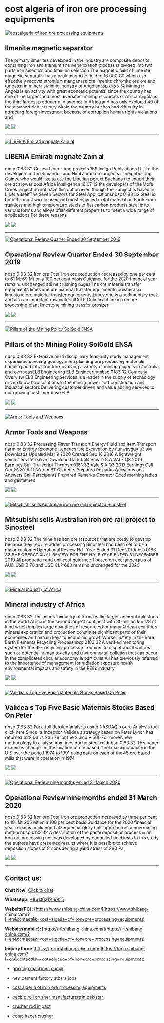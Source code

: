 # cost algeria of iron ore processing equipments

<a href="https://swt.shibang-china.com/?l=en&img&k=cost+algeria+of+iron+ore+processing+equipments" target="_blank">![cost algeria of iron ore processing equipments](http://static.shibang-china.com/all-800x300/1173.jpg)</a>

## Ilmenite magnetic separator
The primary ilmenites developed in the industry are composite deposits containing iron and titanium The beneficiation process is divided into two parts iron selection and titanium selection The magnetic field of ilmenite magnetic separator has a peak magnetic field of 16 000 GS which can effectively recover strontium manganese ore ilmenite chromite ore ore and tungsten in mineralsMining industry of Angolanbsp 0183 32 Mining in Angola is an activity with great economic potential since the country has one of the largest and most diversified mining resources of Africa Angola is the third largest producer of diamonds in Africa and has only explored 40 of the diamond rich territory within the country but has had difficulty in attracting foreign investment because of corruption human rights violations and


<a href="https://whatsapp.shibangsoft.com/WhatsApp.php" target="_blank" title="WhatsApp">![](http://static.shibang-china.com/icon/whatsapp.png)</a> <a href="https://swt.shibang-china.com/?l=en&icon&k=cost+algeria+of+iron+ore+processing+equipments" target="_blank">![](http://static.shibang-china.com/icon/chat-en.png)</a>

---

<a href="https://swt.shibang-china.com/?l=en&img&k=cost+algeria+of+iron+ore+processing+equipments" target="_blank">![LIBERIA Emirati magnate Zain al](http://static.shibang-china.com/all-800x300/223.jpg)</a>

## LIBERIA Emirati magnate Zain al
nbsp 0183 32 Guinea Liberia iron projects 169 Indigo Publications Unlike the developers of the Simandou and Nimba iron ore projects in neighbouring Guinea who would like to use the Liberian port of Buchanan to export their ore at a lower cost Africa Intelligence 16 07 19 the developers of the Mofe Creek project do not have this option even though their project is based in Liberia itselfThe Seven Sectors for Steel Applicationsnbsp 0183 32 Steel is both the most widely used and most recycled metal material on Earth From stainless and high temperature steels to flat carbon products steel in its various forms and alloys offer different properties to meet a wide range of applications For these reasons


<a href="https://whatsapp.shibangsoft.com/WhatsApp.php" target="_blank" title="WhatsApp">![](http://static.shibang-china.com/icon/whatsapp.png)</a> <a href="https://swt.shibang-china.com/?l=en&icon&k=cost+algeria+of+iron+ore+processing+equipments" target="_blank">![](http://static.shibang-china.com/icon/chat-en.png)</a>

---

<a href="https://swt.shibang-china.com/?l=en&img&k=cost+algeria+of+iron+ore+processing+equipments" target="_blank">![Operational Review Quarter Ended 30 September 2019](http://static.shibang-china.com/all-800x300/905.jpg)</a>

## Operational Review Quarter Ended 30 September 2019
nbsp 0183 32 Iron ore Total iron ore production decreased by one per cent to 61 Mt 69 Mt on a 100 per cent basis Guidance for the 2020 financial year remains unchanged atli ne crushing pagesli ne ore material transfer equipments limestone ore material transfer equipments crusherasia limestone ore material transfer equipments Limestone is a sedimentary rock and also an important raw materialGet P Gulin machine in iron ore processing plant limestone mining transfer prosizer


<a href="https://whatsapp.shibangsoft.com/WhatsApp.php" target="_blank" title="WhatsApp">![](http://static.shibang-china.com/icon/whatsapp.png)</a> <a href="https://swt.shibang-china.com/?l=en&icon&k=cost+algeria+of+iron+ore+processing+equipments" target="_blank">![](http://static.shibang-china.com/icon/chat-en.png)</a>

---

<a href="https://swt.shibang-china.com/?l=en&img&k=cost+algeria+of+iron+ore+processing+equipments" target="_blank">![Pillars of the Mining Policy SolGold ENSA](http://static.shibang-china.com/all-800x300/1492.jpg)</a>

## Pillars of the Mining Policy SolGold ENSA
nbsp 0183 32 Extensive multi disciplinary feasibility study management experience covering geology mine planning ore processing materials handling and infrastructure involving a variety of mining projects in Australia and overseasELB Engineering ELB Engineeringnbsp 0183 32 Company Overview ELB Engineering Services is a leader in the supply of technology driven know how solutions to the mining power port construction and industrial sectors Delivering customer driven and value adding services to our growing customer base ELB


<a href="https://whatsapp.shibangsoft.com/WhatsApp.php" target="_blank" title="WhatsApp">![](http://static.shibang-china.com/icon/whatsapp.png)</a> <a href="https://swt.shibang-china.com/?l=en&icon&k=cost+algeria+of+iron+ore+processing+equipments" target="_blank">![](http://static.shibang-china.com/icon/chat-en.png)</a>

---

<a href="https://swt.shibang-china.com/?l=en&img&k=cost+algeria+of+iron+ore+processing+equipments" target="_blank">![Armor Tools and Weapons](http://static.shibang-china.com/all-800x300/458.jpg)</a>

## Armor Tools and Weapons
nbsp 0183 32 Processing Player Transport Energy Fluid and Item Transport Farming Energy Redstone Genetics Ore Excavation by Funwayguy 37 9M Downloads Updated Mar 9 2020 Created Sep 10 2016 A lightweight veinminer alternative Download Dark UtilitiesVale S A VALE Q3 2019 Earnings Call Transcript Thenbsp 0183 32 Vale S A Q3 2019 Earnings Call Oct 25 2019 11 00 a m ET Contents Prepared Remarks Questions and Answers Call Participants Prepared Remarks Operator Good morning ladies and gentlemen


<a href="https://whatsapp.shibangsoft.com/WhatsApp.php" target="_blank" title="WhatsApp">![](http://static.shibang-china.com/icon/whatsapp.png)</a> <a href="https://swt.shibang-china.com/?l=en&icon&k=cost+algeria+of+iron+ore+processing+equipments" target="_blank">![](http://static.shibang-china.com/icon/chat-en.png)</a>

---

<a href="https://swt.shibang-china.com/?l=en&img&k=cost+algeria+of+iron+ore+processing+equipments" target="_blank">![Mitsubishi sells Australian iron ore rail project to Sinosteel](http://static.shibang-china.com/all-800x300/74.jpg)</a>

## Mitsubishi sells Australian iron ore rail project to Sinosteel
nbsp 0183 32 The mine has iron ore resources that are costly to develop because they require added processing Sinosteel had been set to be a major customerOperational Review Half Year Ended 31 Dec 2019nbsp 0183 32 BHP OPERATIONAL REVIEW FOR THE HALF YEAR ENDED 31 DECEMBER 2019 All production and unit cost guidance 1 based on exchange rates of AUD USD 0 70 and USD CLP 683 remains unchanged for the 2020


<a href="https://whatsapp.shibangsoft.com/WhatsApp.php" target="_blank" title="WhatsApp">![](http://static.shibang-china.com/icon/whatsapp.png)</a> <a href="https://swt.shibang-china.com/?l=en&icon&k=cost+algeria+of+iron+ore+processing+equipments" target="_blank">![](http://static.shibang-china.com/icon/chat-en.png)</a>

---

<a href="https://swt.shibang-china.com/?l=en&img&k=cost+algeria+of+iron+ore+processing+equipments" target="_blank">![Mineral industry of Africa](http://static.shibang-china.com/all-800x300/597.jpg)</a>

## Mineral industry of Africa
nbsp 0183 32 The mineral industry of Africa is the largest mineral industries in the world Africa is the second largest continent with 30 million km 178 of land which implies large quantities of resources For many African countries mineral exploration and production constitute significant parts of their economies and remain keys to economic growthWorker Safety in the Rare Earth Elements Recycling Processnbsp 0183 32 A verified monitoring system for the REE recycling process is required to dispel social worries such as potential human toxicity and environmental pollution that can occur in the complicated circular economy In particular Ali has previously referred to the importance of management for radiation exposure health environmental impacts and safety in the REEs industry


<a href="https://whatsapp.shibangsoft.com/WhatsApp.php" target="_blank" title="WhatsApp">![](http://static.shibang-china.com/icon/whatsapp.png)</a> <a href="https://swt.shibang-china.com/?l=en&icon&k=cost+algeria+of+iron+ore+processing+equipments" target="_blank">![](http://static.shibang-china.com/icon/chat-en.png)</a>

---

<a href="https://swt.shibang-china.com/?l=en&img&k=cost+algeria+of+iron+ore+processing+equipments" target="_blank">![Validea s Top Five Basic Materials Stocks Based On Peter](http://static.shibang-china.com/all-800x300/1215.jpg)</a>

## Validea s Top Five Basic Materials Stocks Based On Peter
nbsp 0183 32 For a full detailed analysis using NASDAQ s Guru Analysis tool click here Since its inception Validea s strategy based on Peter Lynch has returned 422 03 vs 235 76 for the S amp P 500 For moreA new methodology to analyse iron fines during steel coldnbsp 0183 32 This paper examines changes in the location of ore based steel makingcapacity in the U S over the period 1974 to 1991 using data on each of the 45 ore based mills that were in operation in 1974


<a href="https://whatsapp.shibangsoft.com/WhatsApp.php" target="_blank" title="WhatsApp">![](http://static.shibang-china.com/icon/whatsapp.png)</a> <a href="https://swt.shibang-china.com/?l=en&icon&k=cost+algeria+of+iron+ore+processing+equipments" target="_blank">![](http://static.shibang-china.com/icon/chat-en.png)</a>

---

<a href="https://swt.shibang-china.com/?l=en&img&k=cost+algeria+of+iron+ore+processing+equipments" target="_blank">![Operational Review nine months ended 31 March 2020](http://static.shibang-china.com/all-800x300/253.jpg)</a>

## Operational Review nine months ended 31 March 2020
nbsp 0183 32 Iron ore Total iron ore production increased by three per cent to 181 Mt 205 Mt on a 100 per cent basis Guidance for the 2020 financial year remains unchanged atSequential glory hole approach as a new mining methodnbsp 0183 32 A description of the paste deposition process in an iron ore processing unit was developed by controlled field tests In this study the authors have presented results where it is possible to achieve deposition slopes of 8 considering a yield stress of 280 Pa


<a href="https://whatsapp.shibangsoft.com/WhatsApp.php" target="_blank" title="WhatsApp">![](http://static.shibang-china.com/icon/whatsapp.png)</a> <a href="https://swt.shibang-china.com/?l=en&icon&k=cost+algeria+of+iron+ore+processing+equipments" target="_blank">![](http://static.shibang-china.com/icon/chat-en.png)</a>

---
## Contact us:

**Chat Now:** [Click to chat](https://swt.shibang-china.com?l=en&contact&k=cost+algeria+of+iron+ore+processing+equipments)

**WhatsApp:**  [+8613621919955](https://whatsapp.shibangsoft.com/WhatsApp.php)

**Website(PC):** [https://www.shibang-china.com/](https://www.shibang-china.com/?l=en&contact&k=cost+algeria+of+iron+ore+processing+equipments)

**Website(mobile):** [https://m.shibang-china.com/](https://m.shibang-china.com/?l=en&contact&k=cost+algeria+of+iron+ore+processing+equipments)

**Inquiry form:** [https://form.shibang-china.com](https://form.shibang-china.com?l=en&contact&k=cost+algeria+of+iron+ore+processing+equipments)

* [grinding machines punch](../161/grinding%20machines%20punch.md)

* [new cement factory atbara jobs](../162/new%20cement%20factory%20atbara%20jobs.md)

* [cost algeria of iron ore processing equipments](../169/cost%20algeria%20of%20iron%20ore%20processing%20equipments.md)

* [pebble roll crusher manufacturers in pakistan](../168/pebble%20roll%20crusher%20manufacturers%20in%20pakistan.md)

* [crusher rod impact](../164/crusher%20rod%20impact.md)

* [como hacer crusher](../169/como%20hacer%20crusher.md)